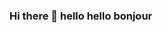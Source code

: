 ### Hi there 👋 hello hello bonjour

<!--
**victoirelang/victoirelang** is a ✨ _special_ ✨ repository because its `README.md` (this file) appears on your GitHub profile.

Here are some ideas to get you started:

- 🔭 I’m currently working on ...
- 🌱 I’m currently learning math

- 👯 I’m looking to collaborate on ...
- 🤔 I’m looking for help with ...
- 💬 Ask me about ...
- 📫 How to reach me: no
- 😄 Pronouns: ...
- ⚡ Fun fact: ...
-->
